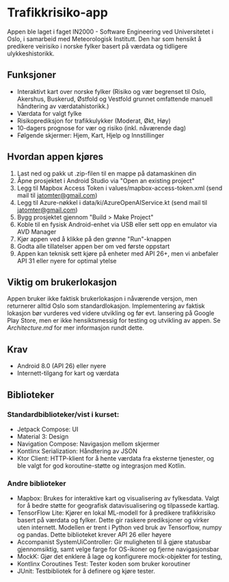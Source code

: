 # Trafikkrisiko-app
Appen ble laget i faget IN2000 - Software Engineering ved Universitetet i Oslo, i samarbeid med Meteorologisk Institutt.
Den har som hensikt å predikere veirisiko i norske fylker basert på værdata og tidligere ulykkeshistorikk.

## Funksjoner
- Interaktivt kart over norske fylker (Risiko og vær begrenset til Oslo, Akershus, Buskerud, Østfold og Vestfold grunnet omfattende manuell håndtering av værdatahistorikk.)
- Værdata for valgt fylke
- Risikoprediksjon for trafikkulykker (Moderat, Økt, Høy)
- 10-dagers prognose for vær og risiko (inkl. nåværende dag)
- Følgende skjermer: Hjem, Kart, Hjelp og Innstillinger

## Hvordan appen kjøres
1. Last ned og pakk ut .zip-filen til en mappe på datamaskinen din
2. Åpne prosjektet i Android Studio via "Open an existing project"
3. Legg til Mapbox Access Token i values/mapbox-access-token.xml (send mail til jatomter@gmail.com)
4. Legg til Azure-nøkkel i data/ki/AzureOpenAIService.kt (send mail til jatomter@gmail.com)
4. Bygg prosjektet gjennom "Build > Make Project"
5. Koble til en fysisk Android-enhet via USB eller sett opp en emulator via AVD Manager
6. Kjør appen ved å klikke på den grønne "Run"-knappen
7. Godta alle tillatelser appen ber om ved første oppstart
8. Appen kan teknisk sett kjøre på enheter med API 26+, men vi anbefaler API 31 eller nyere for optimal ytelse

## Viktig om brukerlokasjon
Appen bruker ikke faktisk brukerlokasjon i nåværende versjon, men returnerer alltid Oslo som standardlokasjon. Implementering av faktisk lokasjon bør vurderes ved videre utvikling og før evt. lansering på Google Play Store, men er ikke hensiktsmessig for testing og utvikling av appen. Se _Architecture.md_ for mer informasjon rundt dette.

## Krav
- Android 8.0 (API 26) eller nyere
- Internett-tilgang for kart og værdata

## Biblioteker
### Standardbiblioteker/vist i kurset:
- Jetpack Compose: UI
- Material 3: Design
- Navigation Compose: Navigasjon mellom skjermer
- Kontlinx Serialization: Håndtering av JSON
- Ktor Client: HTTP-klient for å hente værdata fra eksterne tjenester, og ble valgt for god koroutine-støtte og integrasjon med Kotlin.

### Andre biblioteker
- Mapbox: Brukes for interaktive kart og visualisering av fylkesdata. Valgt for å bedre støtte for geografisk datavisualisering og tilpassede kartlag.
- TensorFlow Lite: Kjører en lokal ML-modell for å predikere trafikkrisiko basert på værdata og fylker. Dette gir raskere prediksjoner og virker uten internett. Modellen er trent i Python ved bruk av Tensorflow, numpy og pandas. Dette biblioteket krever API 26 eller høyere
- Accompanist SystemUiController: Gir muligheten til å gjøre statusbar gjennomsiktig, samt velge farge for OS-ikoner og fjerne navigasjonsbar
- MockK: Gjør det enklere å lage og konfigurere mock-objekter for testing,
- Kontlinx Coroutines Test: Tester koden som bruker koroutiner
- JUnit: Testbibliotek for å definere og kjøre tester.


